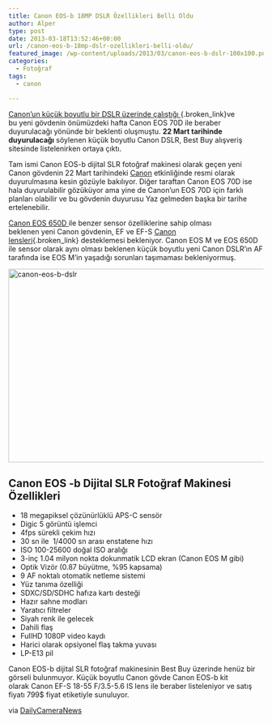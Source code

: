 ```yaml
---
title: Canon EOS-b 18MP DSLR Özellikleri Belli Oldu
author: Alper
type: post
date: 2013-03-18T13:52:46+00:00
url: /canon-eos-b-18mp-dslr-ozellikleri-belli-oldu/
featured_image: /wp-content/uploads/2013/03/canon-eos-b-dslr-100x100.png
categories:
  - Fotoğraf
tags:
  - canon

---
```

[Canon’un küçük boyutlu bir DSLR üzerinde çalıştığı ][1]{.broken_link}ve bu yeni gövdenin önümüzdeki hafta Canon EOS 70D ile beraber duyurulacağı yönünde bir beklenti oluşmuştu. **22 Mart tarihinde duyurulacağı** söylenen küçük boyutlu Canon DSLR, Best Buy alışveriş sitesinde listelenirken ortaya çıktı.

Tam ismi Canon EOS-b dijital SLR fotoğraf makinesi olarak geçen yeni Canon gövdenin 22 Mart tarihindeki [Canon][2] etkinliğinde resmi olarak duyurulmasına kesin gözüyle bakılıyor. Diğer taraftan Canon EOS 70D ise hala duyurulabilir gözüküyor ama yine de Canon&#8217;un EOS 70D için farklı planları olabilir ve bu gövdenin duyurusu Yaz gelmeden başka bir tarihe ertelenebilir.

[Canon EOS 650D ][3]ile benzer sensor özelliklerine sahip olması beklenen yeni Canon gövdenin, EF ve EF-S [Canon lensleri][4]{.broken_link} desteklemesi bekleniyor. Canon EOS M ve EOS 650D ile sensor olarak aynı olması beklenen küçük boyutlu yeni Canon DSLR’ın AF tarafında ise EOS M’in yaşadığı sorunları taşımaması bekleniyormuş.

<img class="aligncenter size-full wp-image-13514" alt="canon-eos-b-dslr" src="https://www.murekkep.org/wp-content/uploads/2013/03/canon-eos-b-dslr.png" width="550" height="382" srcset="https://www.murekkep.org/wp-content/uploads/2013/03/canon-eos-b-dslr.png 550w, https://www.murekkep.org/wp-content/uploads/2013/03/canon-eos-b-dslr-400x277.png 400w, https://www.murekkep.org/wp-content/uploads/2013/03/canon-eos-b-dslr-50x34.png 50w, https://www.murekkep.org/wp-content/uploads/2013/03/canon-eos-b-dslr-125x86.png 125w, https://www.murekkep.org/wp-content/uploads/2013/03/canon-eos-b-dslr-287x200.png 287w, https://www.murekkep.org/wp-content/uploads/2013/03/canon-eos-b-dslr-439x305.png 439w" sizes="(max-width: 550px) 100vw, 550px" /> 

## Canon EOS -b Dijital SLR Fotoğraf Makinesi Özellikleri

  * 18 megapiksel çözünürlüklü APS-C sensör
  * Digic 5 görüntü işlemci
  * 4fps sürekli çekim hızı
  * 30 sn ile  1/4000 sn arası enstatene hızı
  * ISO 100-25600 doğal ISO aralığı
  * 3-inç 1.04 milyon nokta dokunmatik LCD ekran (Canon EOS M gibi)
  * Optik Vizör (0.87 büyütme, %95 kapsama)
  * 9 AF noktalı otomatik netleme sistemi
  * Yüz tanıma özelliği
  * SDXC/SD/SDHC hafıza kartı desteği
  * Hazır sahne modları
  * Yaratıcı filtreler
  * Siyah renk ile gelecek
  * Dahili flaş
  * FullHD 1080P video kaydı
  * Harici olarak opsiyonel flaş takma yuvası
  * LP-E13 pil

Canon EOS-b dijital SLR fotoğraf makinesinin Best Buy üzerinde henüz bir görseli bulunmuyor. Küçük boyutlu Canon gövde Canon EOS-b kit olarak Canon EF-S 18-55 F/3.5-5.6 IS lens ile beraber listeleniyor ve satış fiyatı 799$ fiyat etiketiyle sunuluyor.

via <a title="Canon EOS 100D / EOS-B 18MP Digital SLR Camera Full Specifications" href="https://www.dailycameranews.com/2013/03/canon-eos-100d-eos-b-18mp-digital-slr-camera-full-specifications/" rel="external dofollow">DailyCameraNews</a>

 [1]: https://www.murekkep.org/canon-kucuk-boyutlu-dslr-cikarabilir-canon-eos-700d-13282 "canon küçük boyutlu dslr "
 [2]: https://www.murekkep.org/kamera/canon "canon"
 [3]: https://www.murekkep.org/kamera/canon/eos-650d "canon eos 650d"
 [4]: https://www.murekkep.org/canonun-en-iyi-5-lensi-en-populer-canon-objektifler-11427 "canon lensler"